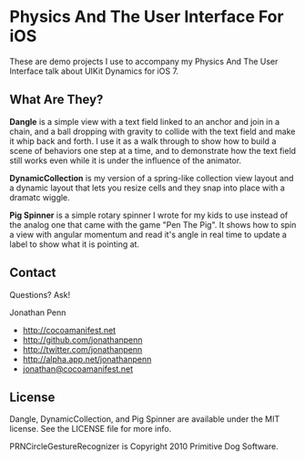 Physics And The User Interface For iOS
======================================

These are demo projects I use to accompany my Physics And The User Interface talk about UIKit Dynamics for iOS 7.

## What Are They?

**Dangle** is a simple view with a text field linked to an anchor and join in a chain, and a ball dropping with gravity to collide with the text field and make it whip back and forth. I use it as a walk through to show how to build a scene of behaviors one step at a time, and to demonstrate how the text field still works even while it is under the influence of the animator.

**DynamicCollection** is my version of a spring-like collection view layout and a dynamic layout that lets you resize cells and they snap into place with a dramatc wiggle.

**Pig Spinner** is a simple rotary spinner I wrote for my kids to use instead of the analog one that came with the game "Pen The Pig". It shows how to spin a view with angular momentum and read it's angle in real time to update a label to show what it is pointing at.

## Contact

Questions? Ask!

Jonathan Penn

- http://cocoamanifest.net
- http://github.com/jonathanpenn
- http://twitter.com/jonathanpenn
- http://alpha.app.net/jonathanpenn
- jonathan@cocoamanifest.net

## License

Dangle, DynamicCollection, and Pig Spinner are available under the MIT license. See the LICENSE file for more info.

PRNCircleGestureRecognizer is Copyright 2010 Primitive Dog Software.
